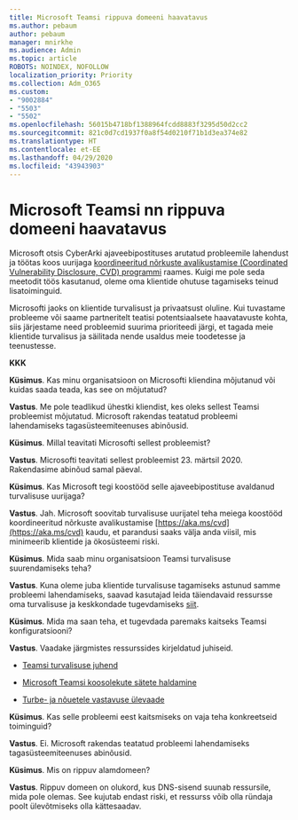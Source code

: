 ```yaml
---
title: Microsoft Teamsi rippuva domeeni haavatavus
ms.author: pebaum
author: pebaum
manager: mnirkhe
ms.audience: Admin
ms.topic: article
ROBOTS: NOINDEX, NOFOLLOW
localization_priority: Priority
ms.collection: Adm_O365
ms.custom:
- "9002884"
- "5503"
- "5502"
ms.openlocfilehash: 56015b4718bf1388964fcdd8883f3295d50d2cc2
ms.sourcegitcommit: 821c0d7cd1937f0a8f54d0210f71b1d3ea374e82
ms.translationtype: HT
ms.contentlocale: et-EE
ms.lasthandoff: 04/29/2020
ms.locfileid: "43943903"
---
```

# <a name="microsoft-teams-dangling-domain-vulnerability"></a>Microsoft Teamsi nn rippuva domeeni haavatavus

Microsoft otsis CyberArki ajaveebipostituses arutatud probleemile lahendust ja töötas koos uurijaga [koordineeritud nõrkuste avalikustamise (Coordinated Vulnerability Disclosure, CVD) programmi](https://aka.ms/cvd) raames. Kuigi me pole seda meetodit töös kasutanud, oleme oma klientide ohutuse tagamiseks teinud lisatoiminguid.

Microsofti jaoks on klientide turvalisust ja privaatsust oluline. Kui tuvastame probleeme või saame partneritelt teatisi potentsiaalsete haavatavuste kohta, siis järjestame need probleemid suurima prioriteedi järgi, et tagada meie klientide turvalisus ja säilitada nende usaldus meie toodetesse ja teenustesse.

**KKK**

**Küsimus**. Kas minu organisatsioon on Microsofti kliendina mõjutanud või kuidas saada teada, kas see on mõjutatud?

**Vastus**. Me pole teadlikud ühestki kliendist, kes oleks sellest Teamsi probleemist mõjutatud. Microsoft rakendas teatatud probleemi lahendamiseks tagasüsteemiteenuses abinõusid.

**Küsimus**. Millal teavitati Microsofti sellest probleemist?

**Vastus**. Microsofti teavitati sellest probleemist 23. märtsil 2020. Rakendasime abinõud samal päeval.

**Küsimus**. Kas Microsoft tegi koostööd selle ajaveebipostituse avaldanud turvalisuse uurijaga?

**Vastus**. Jah. Microsoft soovitab turvalisuse uurijatel teha meiega koostööd koordineeritud nõrkuste avalikustamise [https://aka.ms/cvd](https://aka.ms/cvd) kaudu, et parandusi saaks välja anda viisil, mis minimeerib klientide ja ökosüsteemi riski.  

**Küsimus**. Mida saab minu organisatsioon Teamsi turvalisuse suurendamiseks teha?  

**Vastus**. Kuna oleme juba klientide turvalisuse tagamiseks astunud samme probleemi lahendamiseks, saavad kasutajad leida täiendavaid ressursse oma turvalisuse ja keskkondade tugevdamiseks [siit](https://www.microsoft.com/microsoft-365/blog/2020/04/06/it-professionals-privacy-security-microsoft-teams/).  

**Küsimus**. Mida ma saan teha, et tugevdada paremaks kaitseks Teamsi konfiguratsiooni?

**Vastus**. Vaadake järgmistes ressurssides kirjeldatud juhiseid. 

- [Teamsi turvalisuse juhend](https://docs.microsoft.com/microsoftteams/teams-security-guide)

- [Microsoft Teamsi koosolekute sätete haldamine](https://docs.microsoft.com/microsoftteams/meeting-settings-in-teams)

- [Turbe- ja nõuetele vastavuse ülevaade](https://docs.microsoft.com/microsoftteams/security-compliance-overview)

**Küsimus**. Kas selle probleemi eest kaitsmiseks on vaja teha konkreetseid toiminguid?

**Vastus**. Ei. Microsoft rakendas teatatud probleemi lahendamiseks tagasüsteemiteenuses abinõusid.

**Küsimus**. Mis on rippuv alamdomeen?

**Vastus**. Rippuv domeen on olukord, kus DNS-sisend suunab ressursile, mida pole olemas.  See kujutab endast riski, et ressurss võib olla ründaja poolt ülevõtmiseks olla kättesaadav.

